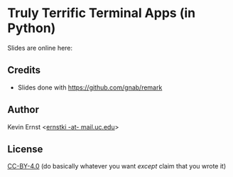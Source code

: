 # Truly Terrific Terminal Apps (in Python)

Slides are online here: <FIXME>

## Credits

* Slides done with <https://github.com/gnab/remark>

## Author

Kevin Ernst &lt;[ernstki -at- mail.uc.edu](mailto:ernstki%20-at-%20mail.uc.edu)&gt;

## License

<a rel="license" href="http://creativecommons.org/licenses/by/4.0/">CC-BY-4.0</a> (do basically whatever you want _except_ claim that you wrote it)
